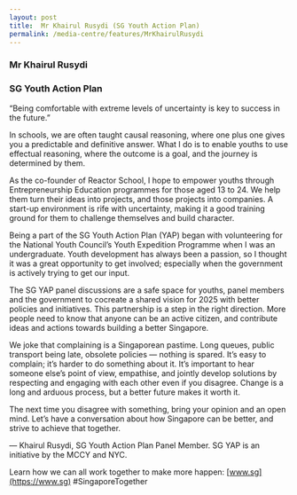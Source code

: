 ```yaml
---
layout: post
title:  Mr Khairul Rusydi (SG Youth Action Plan)
permalink: /media-centre/features/MrKhairulRusydi
---
```

### Mr Khairul Rusydi 
### SG Youth Action Plan 
 
“Being comfortable with extreme levels of uncertainty is key to success in the future.” 
 
In schools, we are often taught causal reasoning, where one plus one gives you a predictable and definitive answer. What I do is to enable youths to use effectual reasoning, where the outcome is a goal, and the journey is determined by them. 
 
As the co-founder of Reactor School, I hope to empower youths through Entrepreneurship 
Education programmes for those aged 13 to 24. We help them turn their ideas into projects, and those projects into companies. A start-up environment is rife with uncertainty, making it a good training ground for them to challenge themselves and build character. 
 
Being a part of the SG Youth Action Plan (YAP) began with volunteering for the National Youth Council’s 
Youth Expedition Programme when I was an undergraduate. Youth development has always been a passion, so I thought it was a great opportunity to get involved; especially when the government is actively trying to get our input. 
 
The SG YAP panel discussions are a safe space for youths, panel members and the government to cocreate a shared vision for 2025 with better policies and initiatives. This partnership is a step in the right direction. More people need to know that anyone can be an active citizen, and contribute ideas and actions towards building a better Singapore. 
 
We joke that complaining is a Singaporean pastime. Long queues, public transport being late, obsolete policies — nothing is spared. It’s easy to complain; it’s harder to do something about it. It’s important to hear someone else’s point of view, empathise, and jointly develop solutions by  respecting and engaging with each other even if you disagree. Change is a long and arduous process, but a better future makes it worth it. 
 
The next time you disagree with something, bring your opinion and an open mind. Let’s have a conversation about how Singapore can be better, and strive to achieve that together. 

— Khairul Rusydi, SG Youth Action Plan Panel Member. SG YAP is an initiative by the MCCY and NYC. 
 
 Learn how we can all work together to make more happen: [www.sg](https://www.sg) #SingaporeTogether


